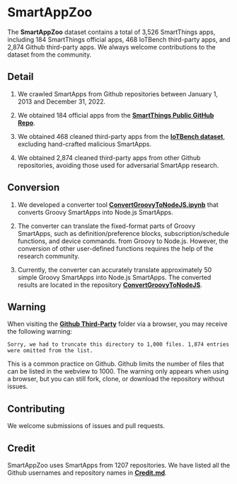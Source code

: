 # SmartAppZoo

The **SmartAppZoo** dataset contains a total of 3,526 SmartThings apps, including 184 SmartThings official apps, 468 IoTBench third-party apps, and 2,874 Github third-party apps. We always welcome contributions to the dataset from the community.


## Detail

1. We crawled SmartApps from Github repositories between January 1, 2013 and December 31, 2022. 

2. We obtained 184 official apps from the  [**SmartThings Public GitHub Repo**](https://github.com/SmartThingsCommunity/SmartThingsPublic).

3. We obtained 468 cleaned third-party apps from the [**IoTBench dataset**](https://github.com/IoTBench/IoTBench-test-suite), excluding hand-crafted malicious SmartApps.

4. We obtained 2,874 cleaned third-party apps from other Github repositories, avoiding those used for adversarial SmartApp research.

## Conversion

1. We developed a converter tool [**ConvertGroovyToNodeJS.ipynb**](https://github.com/SmartAppZoo/ConvertGroovyToNodeJS/blob/main/ConvertGroovyToNodeJS.ipynb) that converts Groovy SmartApps into Node.js SmartApps.

2. The converter can translate the fixed-format parts of Groovy SmartApps, such as definition/preference blocks, subscription/schedule functions, and device commands. from Groovy to Node.js. However, the conversion of other user-defined functions requires the help of the research community. 

3. Currently, the converter can accurately translate approximately 50 simple Groovy SmartApps into Node.js SmartApps. The converted results are located in the repository [**ConvertGroovyToNodeJS**](https://github.com/SmartAppZoo/ConvertGroovyToNodeJS).

## Warning

When visiting the [**Github Third-Party**](Github&#32;Third-Party) folder via a browser, you may receive the following warning:

```
Sorry, we had to truncate this directory to 1,000 files. 1,874 entries were omitted from the list.
```

This is a common practice on Github. Github limits the number of files that can be listed in the webview to 1000. The warning only appears when using a browser, but you can still fork, clone, or download the repository without issues.

## Contributing

We welcome submissions of issues and pull requests. 

## Credit

SmartAppZoo uses SmartApps from 1207 repositories. We have listed all the Github usernames and repository names in [**Credit.md**](/Credit.md).


